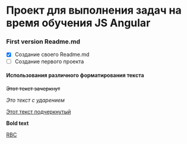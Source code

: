 # Проект для выполнения задач на время обучения JS Angular

### First version Readme.md

- [x] Создание своего Readme.md
- [ ] Создание первого проекта

#### Использования различного форматирования текста 

~~Этот текст зачеркнут~~

<!--Этот комментарий-->

*Это текст с ударением* 

<u>Этот текст подчеркнутый</u>

**Bold text**

[RBC](https://www.rbc.ru/)
